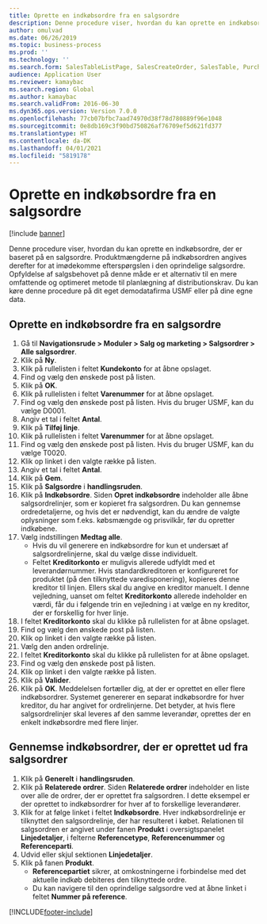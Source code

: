 ```yaml
---
title: Oprette en indkøbsordre fra en salgsordre
description: Denne procedure viser, hvordan du kan oprette en indkøbsordre, der er baseret på en salgsordre.
author: omulvad
ms.date: 06/26/2019
ms.topic: business-process
ms.prod: ''
ms.technology: ''
ms.search.form: SalesTableListPage, SalesCreateOrder, SalesTable, PurchCreateFromSalesOrder, VendAccountItemLookup, SalesTableReferences, PurchTable, PurchTablePart
audience: Application User
ms.reviewer: kamaybac
ms.search.region: Global
ms.author: kamaybac
ms.search.validFrom: 2016-06-30
ms.dyn365.ops.version: Version 7.0.0
ms.openlocfilehash: 77cb07bfbc7aad74970d38f78d780889f96e1048
ms.sourcegitcommit: 0e8db169c3f90bd750826af76709ef5d621fd377
ms.translationtype: HT
ms.contentlocale: da-DK
ms.lasthandoff: 04/01/2021
ms.locfileid: "5819178"
---
```

# <a name="create-a-purchase-order-from-a-sales-order"></a>Oprette en indkøbsordre fra en salgsordre

[!include [banner](../../includes/banner.md)]

Denne procedure viser, hvordan du kan oprette en indkøbsordre, der er baseret på en salgsordre. Produktmængderne på indkøbsordren angives derefter for at imødekomme efterspørgslen i den oprindelige salgsordre. Opfyldelse af salgsbehovet på denne måde er et alternativ til en mere omfattende og optimeret metode til planlægning af distributionskrav. Du kan køre denne procedure på dit eget demodatafirma USMF eller på dine egne data.


## <a name="create-a-purchase-order-from-a-sales-order"></a>Oprette en indkøbsordre fra en salgsordre
1. Gå til **Navigationsrude > Moduler > Salg og marketing > Salgsordrer > Alle salgsordrer**.
2. Klik på **Ny**.
3. Klik på rullelisten i feltet **Kundekonto** for at åbne opslaget.
4. Find og vælg den ønskede post på listen.
5. Klik på **OK**.
6. Klik på rullelisten i feltet **Varenummer** for at åbne opslaget.
7. Find og vælg den ønskede post på listen. Hvis du bruger USMF, kan du vælge D0001.  
8. Angiv et tal i feltet **Antal**.
9. Klik på **Tilføj linje**.
10. Klik på rullelisten i feltet **Varenummer** for at åbne opslaget.
11. Find og vælg den ønskede post på listen. Hvis du bruger USMF, kan du vælge T0020.  
12. Klik op linket i den valgte række på listen.
13. Angiv et tal i feltet **Antal**.
14. Klik på **Gem**.
15. Klik på **Salgsordre** i **handlingsruden**.
16. Klik på **Indkøbsordre**. Siden **Opret indkøbsordre** indeholder alle åbne salgsordrelinjer, som er kopieret fra salgsordren. Du kan gennemse ordredetaljerne, og hvis det er nødvendigt, kan du ændre de valgte oplysninger som f.eks. købsmængde og prisvilkår, før du opretter indkøbene. 
17. Vælg indstillingen **Medtag alle**.
    - Hvis du vil generere en indkøbsordre for kun et undersæt af salgsordrelinjerne, skal du vælge disse individuelt.  
    - Feltet **Kreditorkonto** er muligvis allerede udfyldt med et leverandørnummer. Hvis standardkreditoren er konfigureret for produktet (på den tilknyttede varedisponering), kopieres denne kreditor til linjen. Ellers skal du angive en kreditor manuelt.  I denne vejledning, uanset om feltet **Kreditorkonto** allerede indeholder en værdi, får du i følgende trin en vejledning i at vælge en ny kreditor, der er forskellig for hver linje.  
18. I feltet **Kreditorkonto** skal du klikke på rullelisten for at åbne opslaget.
19. Find og vælg den ønskede post på listen.
20. Klik op linket i den valgte række på listen.
21. Vælg den anden ordrelinje.
22. I feltet **Kreditorkonto** skal du klikke på rullelisten for at åbne opslaget.
23. Find og vælg den ønskede post på listen.
24. Klik op linket i den valgte række på listen.
25. Klik på **Valider**.
26. Klik på **OK**. Meddelelsen fortæller dig, at der er oprettet en eller flere indkøbsordrer. Systemet genererer en separat indkøbsordre for hver kreditor, du har angivet for ordrelinjerne. Det betyder, at hvis flere salgsordrelinjer skal leveres af den samme leverandør, oprettes der en enkelt indkøbsordre med flere linjer.  

## <a name="review-purchase-orders-created-from-sales-orders"></a>Gennemse indkøbsordrer, der er oprettet ud fra salgsordrer
1. Klik på **Generelt** i **handlingsruden**.
2. Klik på **Relaterede ordrer**. Siden **Relaterede ordrer** indeholder en liste over alle de ordrer, der er oprettet fra salgsordren. I dette eksempel er der oprettet to indkøbsordrer for hver af to forskellige leverandører. 
3. Klik for at følge linket i feltet **Indkøbsordre**. Hver indkøbsordrelinje er tilknyttet den salgsordrelinje, der har resulteret i købet. Relationen til salgsordren er angivet under fanen **Produkt** i oversigtspanelet **Linjedetaljer**, i felterne **Referencetype**, **Referencenummer** og **Referenceparti**.  
4. Udvid eller skjul sektionen **Linjedetaljer**.
5. Klik på fanen **Produkt**.
    - **Referencepartiet** sikrer, at omkostningerne i forbindelse med det aktuelle indkøb debiteres den tilknyttede ordre.  
    - Du kan navigere til den oprindelige salgsordre ved at åbne linket i feltet **Nummer på reference**.  



[!INCLUDE[footer-include](../../../includes/footer-banner.md)]